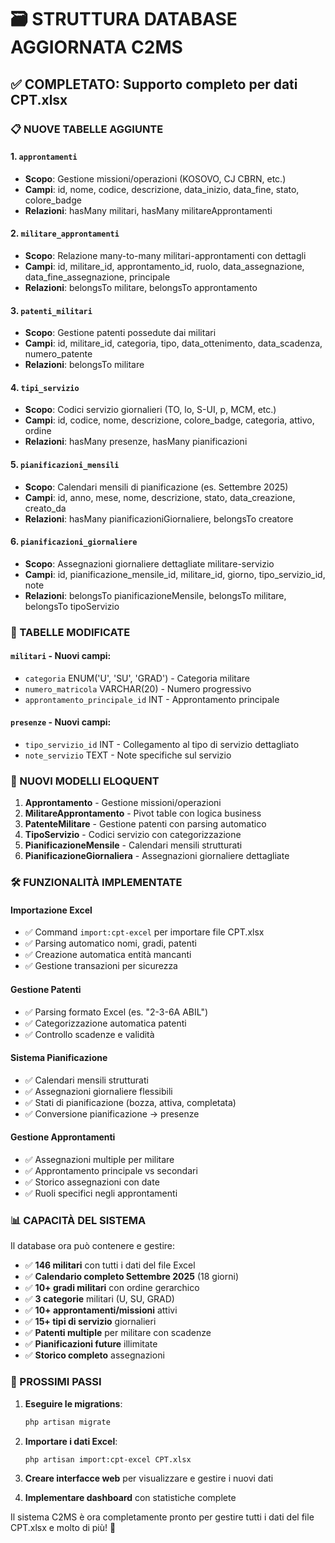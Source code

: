 # 🗃️ STRUTTURA DATABASE AGGIORNATA C2MS

## ✅ COMPLETATO: Supporto completo per dati CPT.xlsx

### 📋 NUOVE TABELLE AGGIUNTE

#### 1. `approntamenti`
- **Scopo**: Gestione missioni/operazioni (KOSOVO, CJ CBRN, etc.)
- **Campi**: id, nome, codice, descrizione, data_inizio, data_fine, stato, colore_badge
- **Relazioni**: hasMany militari, hasMany militareApprontamenti

#### 2. `militare_approntamenti` 
- **Scopo**: Relazione many-to-many militari-approntamenti con dettagli
- **Campi**: id, militare_id, approntamento_id, ruolo, data_assegnazione, data_fine_assegnazione, principale
- **Relazioni**: belongsTo militare, belongsTo approntamento

#### 3. `patenti_militari`
- **Scopo**: Gestione patenti possedute dai militari
- **Campi**: id, militare_id, categoria, tipo, data_ottenimento, data_scadenza, numero_patente
- **Relazioni**: belongsTo militare

#### 4. `tipi_servizio`
- **Scopo**: Codici servizio giornalieri (TO, lo, S-UI, p, MCM, etc.)
- **Campi**: id, codice, nome, descrizione, colore_badge, categoria, attivo, ordine
- **Relazioni**: hasMany presenze, hasMany pianificazioni

#### 5. `pianificazioni_mensili`
- **Scopo**: Calendari mensili di pianificazione (es. Settembre 2025)
- **Campi**: id, anno, mese, nome, descrizione, stato, data_creazione, creato_da
- **Relazioni**: hasMany pianificazioniGiornaliere, belongsTo creatore

#### 6. `pianificazioni_giornaliere`
- **Scopo**: Assegnazioni giornaliere dettagliate militare-servizio
- **Campi**: id, pianificazione_mensile_id, militare_id, giorno, tipo_servizio_id, note
- **Relazioni**: belongsTo pianificazioneMensile, belongsTo militare, belongsTo tipoServizio

### 🔄 TABELLE MODIFICATE

#### `militari` - Nuovi campi:
- `categoria` ENUM('U', 'SU', 'GRAD') - Categoria militare
- `numero_matricola` VARCHAR(20) - Numero progressivo
- `approntamento_principale_id` INT - Approntamento principale

#### `presenze` - Nuovi campi:
- `tipo_servizio_id` INT - Collegamento al tipo di servizio dettagliato
- `note_servizio` TEXT - Note specifiche sul servizio

### 🔗 NUOVI MODELLI ELOQUENT

1. **Approntamento** - Gestione missioni/operazioni
2. **MilitareApprontamento** - Pivot table con logica business
3. **PatenteMilitare** - Gestione patenti con parsing automatico
4. **TipoServizio** - Codici servizio con categorizzazione
5. **PianificazioneMensile** - Calendari mensili strutturati
6. **PianificazioneGiornaliera** - Assegnazioni giornaliere dettagliate

### 🛠️ FUNZIONALITÀ IMPLEMENTATE

#### Importazione Excel
- ✅ Command `import:cpt-excel` per importare file CPT.xlsx
- ✅ Parsing automatico nomi, gradi, patenti
- ✅ Creazione automatica entità mancanti
- ✅ Gestione transazioni per sicurezza

#### Gestione Patenti
- ✅ Parsing formato Excel (es. "2-3-6A ABIL")
- ✅ Categorizzazione automatica patenti
- ✅ Controllo scadenze e validità

#### Sistema Pianificazione
- ✅ Calendari mensili strutturati
- ✅ Assegnazioni giornaliere flessibili
- ✅ Stati di pianificazione (bozza, attiva, completata)
- ✅ Conversione pianificazione → presenze

#### Gestione Approntamenti
- ✅ Assegnazioni multiple per militare
- ✅ Approntamento principale vs secondari
- ✅ Storico assegnazioni con date
- ✅ Ruoli specifici negli approntamenti

### 📊 CAPACITÀ DEL SISTEMA

Il database ora può contenere e gestire:

- ✅ **146 militari** con tutti i dati del file Excel
- ✅ **Calendario completo Settembre 2025** (18 giorni)
- ✅ **10+ gradi militari** con ordine gerarchico
- ✅ **3 categorie** militari (U, SU, GRAD)
- ✅ **10+ approntamenti/missioni** attivi
- ✅ **15+ tipi di servizio** giornalieri
- ✅ **Patenti multiple** per militare con scadenze
- ✅ **Pianificazioni future** illimitate
- ✅ **Storico completo** assegnazioni

### 🚀 PROSSIMI PASSI

1. **Eseguire le migrations**:
   ```bash
   php artisan migrate
   ```

2. **Importare i dati Excel**:
   ```bash
   php artisan import:cpt-excel CPT.xlsx
   ```

3. **Creare interfacce web** per visualizzare e gestire i nuovi dati

4. **Implementare dashboard** con statistiche complete

Il sistema C2MS è ora completamente pronto per gestire tutti i dati del file CPT.xlsx e molto di più! 🎉
